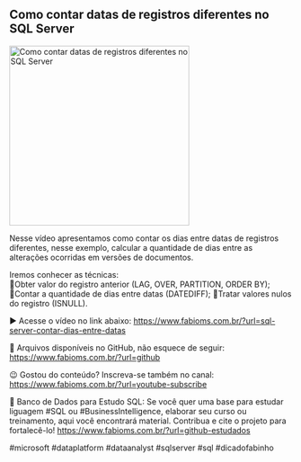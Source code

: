 ## Como contar datas de registros diferentes no SQL Server

<img src="https://fabioms.com.br/uploads/youtube/Slide16.png" alt="Como contar datas de registros diferentes no SQL Server" title="SQL Server" width="320"/>

Nesse vídeo apresentamos como contar os dias entre datas de registros diferentes, nesse exemplo, calcular a quantidade de dias entre as alterações ocorridas em versões de documentos.

Iremos conhecer as técnicas:  
🔹Obter valor do registro anterior (LAG, OVER, PARTITION, ORDER BY);
🔹Contar a quantidade de dias entre datas (DATEDIFF);
🔹Tratar valores nulos do registro (ISNULL).  

▶️ Acesse o vídeo no link abaixo:
https://www.fabioms.com.br/?url=sql-server-contar-dias-entre-datas

📁 Arquivos disponíveis no GitHub, não esquece de seguir:
https://www.fabioms.com.br/?url=github

😉 Gostou do conteúdo? Inscreva-se também no canal:
https://www.fabioms.com.br/?url=youtube-subscribe

🎁 Banco de Dados para Estudo SQL:
Se você quer uma base para estudar liguagem #SQL ou #BusinessIntelligence, elaborar seu curso ou treinamento, aqui você encontrará material. 
Contribua e cite o projeto para fortalecê-lo!
https://www.fabioms.com.br/?url=github-estudados

#microsoft #dataplatform #dataanalyst #sqlserver #sql #dicadofabinho